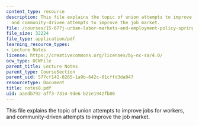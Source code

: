 ```yaml
---
content_type: resource
description: This file explains the topic of union attempts to improve jobs for workers,
  and community-driven attempts to improve the job market.
file: /courses/15-677j-urban-labor-markets-and-employment-policy-spring-2005/aaedb792aff373149de6b21e1942fb80_notes8.pdf
file_size: 32224
file_type: application/pdf
learning_resource_types:
- Lecture Notes
license: https://creativecommons.org/licenses/by-nc-sa/4.0/
ocw_type: OCWFile
parent_title: Lecture Notes
parent_type: CourseSection
parent_uid: 577cf142-0265-1a9b-642c-01cffd3da947
resourcetype: Document
title: notes8.pdf
uid: aaedb792-aff3-7314-9de6-b21e1942fb80
---
```

This file explains the topic of union attempts to improve jobs for workers, and community-driven attempts to improve the job market.
